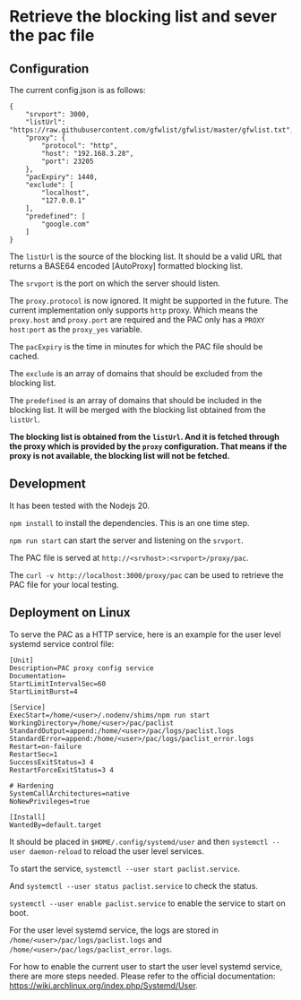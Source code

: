 # Retrieve the blocking list and sever the pac file

## Configuration

The current config.json is as follows:

```
{
    "srvport": 3000,
    "listUrl": "https://raw.githubusercontent.com/gfwlist/gfwlist/master/gfwlist.txt",
    "proxy": {
        "protocol": "http",
        "host": "192.168.3.28",
        "port": 23205
    },
    "pacExpiry": 1440,
    "exclude": [
        "localhost",
        "127.0.0.1"
    ],
    "predefined": [
        "google.com"
    ]
}
```

The `listUrl` is the source of the blocking list. It should be a valid URL that returns a BASE64 encoded [AutoProxy] formatted blocking list.

The `srvport` is the port on which the server should listen.

The `proxy.protocol` is now ignored. It might be supported in the future. The current implementation only supports `http` proxy. Which means the `proxy.host` and `proxy.port` are required and the PAC only has a `PROXY host:port` as the `proxy_yes` variable.

The `pacExpiry` is the time in minutes for which the PAC file should be cached.

The `exclude` is an array of domains that should be excluded from the blocking list.

The `predefined` is an array of domains that should be included in the blocking list. It will be merged with the blocking list obtained from the `listUrl`.

**The blocking list is obtained from the `listUrl`. And it is fetched through the proxy which is provided by the `proxy` configuration. That means if the proxy is not available, the blocking list will not be fetched.**

## Development

It has been tested with the Nodejs 20.

`npm install` to install the dependencies. This is an one time step.

`npm run start` can start the server and listening on the `srvport`.

The PAC file is served at `http://<srvhost>:<srvport>/proxy/pac`.

The `curl -v http://localhost:3000/proxy/pac` can be used to retrieve the PAC file for your local testing.

## Deployment on Linux

To serve the PAC as a HTTP service, here is an example for the user level systemd service control file:

```
[Unit]
Description=PAC proxy config service
Documentation=
StartLimitIntervalSec=60
StartLimitBurst=4

[Service]
ExecStart=/home/<user>/.nodenv/shims/npm run start
WorkingDirectory=/home/<user>/pac/paclist
StandardOutput=append:/home/<user>/pac/logs/paclist.logs
StandardError=append:/home/<user>/pac/logs/paclist_error.logs
Restart=on-failure
RestartSec=1
SuccessExitStatus=3 4
RestartForceExitStatus=3 4

# Hardening
SystemCallArchitectures=native
NoNewPrivileges=true

[Install]
WantedBy=default.target
```

It should be placed in `$HOME/.config/systemd/user` and then `systemctl --user daemon-reload` to reload the user level services.

To start the service, `systemctl --user start paclist.service`. 

And `systemctl --user status paclist.service` to check the status.

`systemctl --user enable paclist.service` to enable the service to start on boot.

For the user level systemd service, the logs are stored in `/home/<user>/pac/logs/paclist.logs` and `/home/<user>/pac/logs/paclist_error.logs`.

For how to enable the current user to start the user level systemd service, there are more steps needed. Please refer to the official documentation: https://wiki.archlinux.org/index.php/Systemd/User.